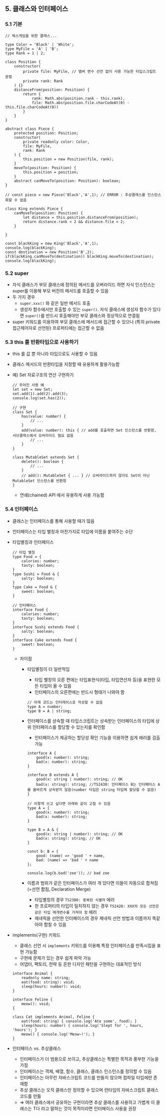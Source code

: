 ## 5. 클래스와 인터페이스

### 5.1 기본

```tsx
// 체스게임을 위한 클래스...

type Color = 'Black' | 'White';
type MyFile = 'A' | 'B';
type Rank = 1 | 2;

class Position {
    constructor(
        private file: MyFile, // 멤버 변수 선언 없이 사용 가능한 타입스크립트 문법
        private rank: Rank
    ) {}
    distanceFrom(position: Position) {
        return {
            rank: Math.abs(position.rank - this.rank),
            file: Math.abs(position.file.charCodeAt(0) - this.file.charCodeAt(0))
        }
    }
}

abstract class Piece {
    protected position: Position;
    constructor(
        private readonly color: Color,
        file: MyFile,
        rank: Rank
    ) {
        this.position = new Position(file, rank);
    }
    moveTo(position: Position) {
        this.position = position;
    }
    abstract canMoveTo(position: Position): boolean;
}

// const piece = new Piece('Black','A',1); // ERROR : 추상클래스를 인스턴스화할 수 없음

class King extends Piece {
    canMoveTo(position: Position) {
        let distance = this.position.distanceFrom(position);
        return distance.rank < 2 && distance.file < 2;
    }

}

const blackKing = new King('Black','A',1);
console.log(blackKing);
const destination = new Position('B',2);
if(blackKing.canMoveTo(destination)) blackKing.moveTo(destination);
console.log(blackKing);
```

### 5.2 super

- 자식 클래스가 부모 클래스에 정의된 메서드를 오버라이드 하면 자식 인스턴스는 super를 이용해 부모 버전의 메서드를 호출할 수 있음
- 두 가지 경우
    - `super.xxx()` 와 같은 일반 메서드 호출
    - 생성자 함수에서만 호출할 수 있는 `super()`. 자식 클래스에 생성자 함수가 있다면 `super()`를 반드시 호출해야만 부모 클래스와 정상적으로 연결됨
- super 키워드를 이용하여 부모 클래스에 메서드에 접근할 수 있으나 (특히 private 접근제어자로 선언된) 프로퍼티에는 접근할 수 없음

### 5.3 this 를 반환타입으로 사용하기

- this 를 값 뿐 아니라 타입으로도 사용할 수 있음
- 클래스 메서드의 반환타입을 지정할 때 유용하게 활용가능함
- 예) Set 자료구조의 연산 구현하기
    
    ```tsx
    // 주어진 사용 예
    let set = new Set;
    set.add(1).add(2).add(3);
    console.log(set.has(2));
    
    // 구현
    class Set {
    	has(value: number) {
    		// ...
    	}
    	add(value: number): this { // add를 호출하면 Set 인스턴스를 반환함, 서브클래스에서 오버라이드 필요 없음
    		// ...
    	}
    }
    
    class MutableSet extends Set {
    	delete(): boolean {
    		// ...
    	}
    	// add(): MutableSet { ... } // 오버라이드하지 않아도 Set이 아닌 MutableSet 인스턴스를 반환함
    }
    ```
    
    - 연쇄(chained) API 에서 유용하게 사용 가능함

### 5.4 인터페이스

- 클래스는 인터페이스를 통해 사용할 때가 많음
- 인터페이스는 타입 별칭과 마찬가지로 타입에 이름을 붙여주는 수단
- 타입별칭과 인터페이스
    
    ```tsx
    // 타입 별칭
    type Food = {
    	calories: number;
    	tasty: boolean;
    }
    type Sushi = Food & {
    	salty: boolean;
    }
    type Cake = Food & {
    	sweet: boolean;
    }
    
    // 인터페이스
    interface Food {
    	calories: number;
    	tasty: boolean;
    }
    interface Sushi extends Food {
    	salty: boolean;
    }
    interface Cake extends Food {
    	sweet: boolean;
    }
    ```
    
    - 차이점
        - 타입별칭이 더 일반적임
            - 타입 별칭의 오른 편에는 타입표현식(타입, 타입연산자 등)을 표현한 모든 타입이 올 수 있음
            - 인터페이스의 오른편에는 반드시 형태가 나와야 함
            
            ```tsx
            // 아래 코드는 인터레이스로 작성할 수 없음 
            type A = number;
            type B = A | string;
            ```
            
        - 인터페이스를 상속할 때 타입스크립트는 상속받는 인터페이스의 타입에 상위 인터페이스를 할당할 수 있는지를 확인함
            - 인터페이스가 제공하는 할당성 확인 기능을 이용하면 쉽게 에러를 검출 가능
            
            ```tsx
            interface A {
            	good(x: number): string;
            	bad(x: number): string;
            }
            
            interface B extends A {
            	good(x: string | number): string; // OK
            	bad(x: string): string; //TS2430: 인터페이스 B는 인터페이스 A를 올바르게 상속받지 않음(number 타입은 string 타입에 할당할 수 없음)
            }
            
            // 이렇게 쓰고 싶다면 아래와 같이 고칠 수 있음
            type A = {
            	good(x: number): string;
            	bad(x: number): string;
            }
            
            type B = A & {
            	good(x: string | number): string; // OK
            	bad(x: string): string; // OK
            }
            
            const b: B = {
                good: (name) => 'good ' + name, 
                bad: (name) => 'bad ' + name
            };
            
            console.log(b.bad('zee')); // bad zee
            ```
            
        - 이름과 범위가 같은 인터페이스가 여러 개 있다면 이들이 자동으로 합쳐짐(=선언 합침, Declaration Merge)
            - 타입별칭의 경우  `TS2300: 중복된 식별자` 에러
            - 한 프로퍼티의 타입이 일치하지 않는 경우 `TS2428: XXX의 모든 선언은 같은 타입 매개변수를 가져야 함` 에러
            - 제네릭을 선언한 인터페이스의 경우 제네릭 선언 방법과 이름까지 똑같아야 합칠 수 있음
- implements(구현) 키워드
    - 클래스 선언 시 `implements` 키워드를 이용해 특정 인터페이스를 만족시킴을 표현 가능함
    - 구현에 문제가 있는 경우 쉽게 파악 가능
    - 어댑터, 팩토리, 전략 등 흔한 디자인 패턴을 구현하는 대표적인 방식
    
    ```tsx
    interface Animal {
    	readonly name: string;
    	eat(food: string): void;
    	sleep(hours: number): void;
    }
    
    interface Feline {
    	meow(): void;
    {
    
    class Cat implements Animal, Feline {
    	eat(food: string) { console.log('Ate some', food); }
    	sleep(hours: number) { console.log('Slept for ', hours, 'hours'); }
    	meow() { console.log('Meow~!'); }
    }
    ```
    
- 인터페이스 vs. 추상클래스
    - 인터페이스가 더 범용으로 쓰이고, 추상클래스는 특별한 목적과 풍부한 기능을 가짐
    - 인터페이스는 객체, 배열, 함수, 클래스, 클래스 인스턴스를 정의할 수 있음
    - 인터페이스는 아무런 자바스크립트 코드를 만들지 않으며 컴파일 타임에만 존재함
    - 추상 클래스는 오직 클래스만 정의할 수 있으며 런타임의 자바스크립트 클래스 코드를 만듦
    - ⇒ 여러 클래스에서 공유하는 구현이라면 추상 클래스를 사용하고 가볍게 이 클래스는 T다 라고 말하는 것이 목적이라면 인터페이스 사용을 권장

